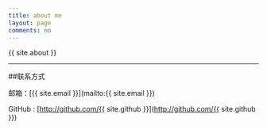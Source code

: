 ```yaml
---
title: about me
layout: page
comments: no
---
```


{{ site.about }}

----

##联系方式

邮箱：[{{ site.email }}](mailto:{{ site.email }})

GitHub : [http://github.com/{{ site.github }}](http://github.com/{{ site.github }})